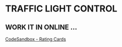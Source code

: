 # TRAFFIC LIGHT CONTROL
## WORK IT IN ONLINE ...
[CodeSandbox - Rating Cards](https://codesandbox.io/s/81kxprxjl9)

